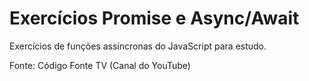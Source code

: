 # Exercícios Promise e Async/Await

Exercícios de funções assíncronas do JavaScript para estudo.

Fonte: Código Fonte TV (Canal do YouTube)
